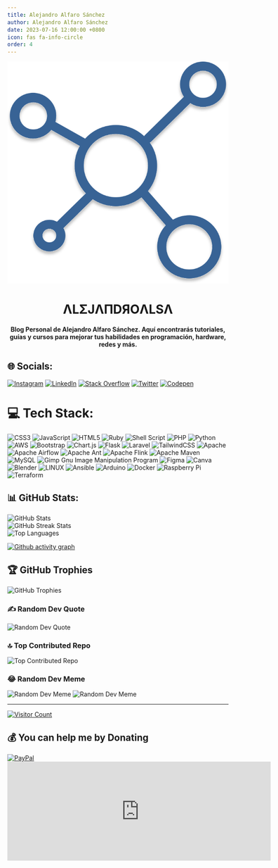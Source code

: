 ```yaml
---
title: Alejandro Alfaro Sánchez
author: Alejandro Alfaro Sánchez
date: 2023-07-16 12:00:00 +0800
icon: fas fa-info-circle
order: 4
---
```


![LOGO](/assets/img/alejandroalsa-logo.svg)

<h1 align="center"><b>ΛLΣJΛПDЯOΛLSΛ</b></h1>

<h4 align="center">Blog Personal de Alejandro Alfaro Sánchez. Aquí encontrarás tutoriales, guías y cursos para mejorar tus habilidades en programación, hardware, redes y más.</h4>

<h2>🌐 Socials:</h2>
<div>
  <a href="https://instagram.com/alex.__."><img src="https://img.shields.io/badge/Instagram-%23E4405F.svg?logo=Instagram&logoColor=white" alt="Instagram"></a>
  <a href="https://linkedin.com/in/alejandro-alfaro-sanchez"><img src="https://img.shields.io/badge/LinkedIn-%230077B5.svg?logo=linkedin&logoColor=white" alt="LinkedIn"></a>
  <a href="https://stackoverflow.com/users/alejandroalsa"><img src="https://img.shields.io/badge/-Stackoverflow-FE7A16?logo=stack-overflow&logoColor=white" alt="Stack Overflow"></a>
  <a href="https://twitter.com/alejandroalsatw"><img src="https://img.shields.io/badge/Twitter-%231DA1F2.svg?logo=Twitter&logoColor=white" alt="Twitter"></a>
  <a href="https://codepen.io/alejandroalsa"><img src="https://img.shields.io/badge/Codepen-000000?style=for-the-badge&logo=codepen&logoColor=white" alt="Codepen"></a>
</div>

<h1>💻 Tech Stack:</h1>
<div>
  <img src="https://img.shields.io/badge/css3-%231572B6.svg?style=for-the-badge&logo=css3&logoColor=white" alt="CSS3">
  <img src="https://img.shields.io/badge/javascript-%23323330.svg?style=for-the-badge&logo=javascript&logoColor=%23F7DF1E" alt="JavaScript">
  <img src="https://img.shields.io/badge/html5-%23E34F26.svg?style=for-the-badge&logo=html5&logoColor=white" alt="HTML5">
  <img src="https://img.shields.io/badge/ruby-%23CC342D.svg?style=for-the-badge&logo=ruby&logoColor=white" alt="Ruby">
  <img src="https://img.shields.io/badge/shell_script-%23121011.svg?style=for-the-badge&logo=gnu-bash&logoColor=white" alt="Shell Script">
  <img src="https://img.shields.io/badge/php-%23777BB4.svg?style=for-the-badge&logo=php&logoColor=white" alt="PHP">
  <img src="https://img.shields.io/badge/python-3670A0?style=for-the-badge&logo=python&logoColor=ffdd54" alt="Python">
  <img src="https://img.shields.io/badge/AWS-%23FF9900.svg?style=for-the-badge&logo=amazon-aws&logoColor=white" alt="AWS">
  <img src="https://img.shields.io/badge/bootstrap-%23563D7C.svg?style=for-the-badge&logo=bootstrap&logoColor=white" alt="Bootstrap">
  <img src="https://img.shields.io/badge/chart.js-F5788D.svg?style=for-the-badge&logo=chart.js&logoColor=white" alt="Chart.js">
  <img src="https://img.shields.io/badge/flask-%23000.svg?style=for-the-badge&logo=flask&logoColor=white" alt="Flask">
  <img src="https://img.shields.io/badge/laravel-%23FF2D20.svg?style=for-the-badge&logo=laravel&logoColor=white" alt="Laravel">
  <img src="https://img.shields.io/badge/tailwindcss-%2338B2AC.svg?style=for-the-badge&logo=tailwind-css&logoColor=white" alt="TailwindCSS">
  <img src="https://img.shields.io/badge/apache-%23D42029.svg?style=for-the-badge&logo=apache&logoColor=white" alt="Apache">
  <img src="https://img.shields.io/badge/Apache%20Airflow-017CEE?style=for-the-badge&logo=Apache%20Airflow&logoColor=white" alt="Apache Airflow">
  <img src="https://img.shields.io/badge/Apache%20Ant-A81C7D?style=for-the-badge&logo=Apache%20Ant&logoColor=white" alt="Apache Ant">
  <img src="https://img.shields.io/badge/Apache%20Flink-E6526F?style=for-the-badge&logo=Apache%20Flink&logoColor=white" alt="Apache Flink">
  <img src="https://img.shields.io/badge/Apache%20Maven-C71A36?style=for-the-badge&logo=Apache%20Maven&logoColor=white" alt="Apache Maven">
  <img src="https://img.shields.io/badge/mysql-%2300f.svg?style=for-the-badge&logo=mysql&logoColor=white" alt="MySQL">
  <img src="https://img.shields.io/badge/Gimp-657D8B?style=for-the-badge&logo=gimp&logoColor=FFFFFF" alt="Gimp Gnu Image Manipulation Program">
  <img src="https://img.shields.io/badge/figma-%23F24E1E.svg?style=for-the-badge&logo=figma&logoColor=white" alt="Figma">
  <img src="https://img.shields.io/badge/Canva-%2300C4CC.svg?style=for-the-badge&logo=Canva&logoColor=white" alt="Canva">
  <img src="https://img.shields.io/badge/blender-%23F5792A.svg?style=for-the-badge&logo=blender&logoColor=white" alt="Blender">
  <img src="https://img.shields.io/badge/Linux-FCC624?style=for-the-badge&logo=linux&logoColor=black" alt="LINUX">
  <img src="https://img.shields.io/badge/ansible-%231A1918.svg?style=for-the-badge&logo=ansible&logoColor=white" alt="Ansible">
  <img src="https://img.shields.io/badge/-Arduino-00979D?style=for-the-badge&logo=Arduino&logoColor=white" alt="Arduino">
  <img src="https://img.shields.io/badge/docker-%230db7ed.svg?style=for-the-badge&logo=docker&logoColor=white" alt="Docker">
  <img src="https://img.shields.io/badge/-RaspberryPi-C51A4A?style=for-the-badge&logo=Raspberry-Pi" alt="Raspberry Pi">
  <img src="https://img.shields.io/badge/terraform-%235835CC.svg?style=for-the-badge&logo=terraform&logoColor=white" alt="Terraform">
</div>

<h2>📊 GitHub Stats:</h2>
<div>
  <img src="https://github-readme-stats.vercel.app/api?username=alejandroalsa&theme=react&hide_border=false&include_all_commits=true&count_private=true" alt="GitHub Stats">
  <br/>
  <img src="https://github-readme-streak-stats.herokuapp.com/?user=alejandroalsa&theme=react&hide_border=false" alt="GitHub Streak Stats">
  <br/>
  <img src="https://github-readme-stats.vercel.app/api/top-langs/?username=alejandroalsa&theme=react&hide_border=false&include_all_commits=true&count_private=true&layout=compact" alt="Top Languages">
</div>

[![Github activity graph](https://github-readme-activity-graph.vercel.app/graph?username=alejandroalsa&bg_color=1b1b1e&color=ffffff&line=1a5fb4&point=e5a50a&area=true&hide_border=true)](https://github.com/ashutosh00710/github-readme-activity-graph)


<h2>🏆 GitHub Trophies</h2>
<div>
  <img src="https://github-profile-trophy.vercel.app/?username=alejandroalsa&theme=onedark&no-frame=false&no-bg=false&margin-w=4" alt="GitHub Trophies">
</div>

<h3>✍️ Random Dev Quote</h3>
<div>
  <img src="https://quotes-github-readme.vercel.app/api?type=horizontal&theme=dark" alt="Random Dev Quote">
</div>

<h3>🔝 Top Contributed Repo</h3>
<div>
  <img src="https://github-contributor-stats.vercel.app/api?username=alejandroalsa&limit=5&theme=onedark&combine_all_yearly_contributions=true" alt="Top Contributed Repo">
</div>

<h3>😂 Random Dev Meme</h3>
<div>
  <img src="https://rm.up.railway.app/" width="512px" alt="Random Dev Meme">
  <img src="https://api.memegen.link/images/memes/random.png" alt="Random Dev Meme">
</div>

<hr/>

<p>
  <a href="https://visitcount.itsvg.in/api?id=alejandroalsa&icon=5&color=1"><img src="https://visitcount.itsvg.in/api?id=alejandroalsa&icon=5&color=1" alt="Visitor Count"></a>
</p>

<h2>💰 You can help me by Donating</h2>
<div>
  <a href="https://paypal.me/alejandroalsa"><img src="https://img.shields.io/badge/PayPal-00457C?style=for-the-badge&logo=paypal&logoColor=white" alt="PayPal"></a>
  <iframe src="https://github.com/sponsors/alejandroalsa/card" title="Sponsor alejandroalsa" height="225" width="600" style="border: 0;"></iframe>
</div>

<p>
  <!-- Proudly created with GPRM ( https://gprm.itsvg.in ) -->
</p>
